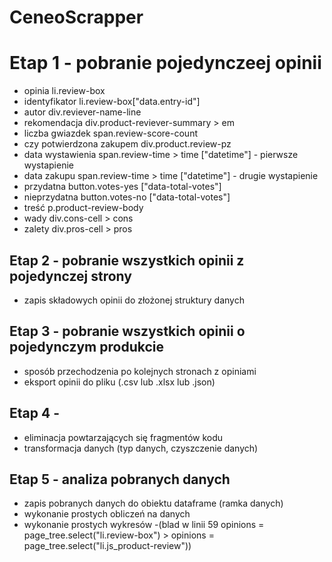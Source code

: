 
# CeneoScrapper
# Etap 1 - pobranie pojedynczeej opinii 
- opinia li.review-box
- identyfikator li.review-box["data.entry-id"]
- autor div.reviever-name-line
- rekomendacja div.product-reviever-summary > em
- liczba gwiazdek span.review-score-count
- czy potwierdzona zakupem div.product.review-pz
- data wystawienia span.review-time > time
["datetime"] - pierwsze wystapienie
- data zakupu span.review-time > time
["datetime"] - drugie wystapienie
- przydatna button.votes-yes ["data-total-votes"]
- nieprzydatna button.votes-no ["data-total-votes"]
- treść p.product-review-body
- wady div.cons-cell > cons
- zalety div.pros-cell > pros
## Etap 2 - pobranie wszystkich opinii z pojedynczej strony
- zapis składowych opinii do złożonej struktury danych
## Etap 3 - pobranie wszystkich opinii o pojedynczym produkcie
- sposób przechodzenia po kolejnych stronach z opiniami
- eksport opinii do pliku (.csv lub .xlsx lub .json)
## Etap 4 -  
- eliminacja powtarzających się fragmentów kodu 
- transformacja danych (typ danych, czyszczenie danych)
## Etap 5 - analiza pobranych danych
- zapis pobranych danych do obiektu dataframe (ramka danych)
- wykonanie prostych obliczeń na danych
- wykonanie prostych wykresów
-(blad w linii 59 opinions = page_tree.select("li.review-box") > opinions = page_tree.select("li.js_product-review"))
